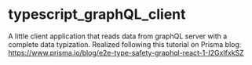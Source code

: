 # typescript_graphQL_client
A little client application that reads data from graphQL server with a complete data typization. Realized following this tutorial on Prisma blog: https://www.prisma.io/blog/e2e-type-safety-graphql-react-1-I2GxIfxkSZ

